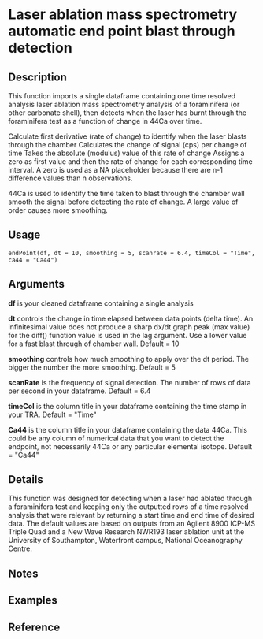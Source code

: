 # Laser ablation mass spectrometry automatic end point blast through detection

## Description
This function imports a single dataframe containing one time resolved analysis laser ablation mass spectrometry analysis of a foraminifera (or other carbonate shell), then detects when the laser has burnt through the foraminifera test as a function of change in 44Ca over time.

Calculate first derivative (rate of change) to identify when the laser blasts through the chamber
Calculates the change of signal (cps) per change of time
Takes the absolute (modulus) value of this rate of change
Assigns a zero as first value and then the rate of change for each corresponding time interval.
A zero is used as a NA placeholder because there are n-1 difference values than n observations.

44Ca is used to identify the time taken to blast through the chamber wall
smooth the signal before detecting the rate of change.
A large value of order causes more smoothing.

## Usage
`endPoint(df, dt = 10, smoothing = 5, scanrate = 6.4, timeCol = "Time", ca44 = "Ca44")`

## Arguments
**df** is your cleaned dataframe containing a single analysis
  
**dt** controls the change in time elapsed between data points (delta time).
An infinitesimal value does not produce a sharp dx/dt graph peak (max value)
for the diff() function value is used in the lag argument.
Use a lower value for a fast blast through of chamber wall.
Default = 10 

**smoothing** controls how much smoothing to apply over the dt period.
The bigger the number the more smoothing.
Default = 5

**scanRate** is the frequency of signal detection. The number of rows of data per second in your dataframe.
Default = 6.4

**timeCol** is the column title in your dataframe containing the time stamp in your TRA.
Default = "Time"

**Ca44** is the column title in your dataframe containing the data 44Ca.
This could be any column of numerical data that you want to detect the endpoint,
not necessarily 44Ca or any particular elemental isotope.
Default = "Ca44"

## Details
This function was designed for detecting when a laser had ablated through a foraminifera test and keeping only the outputted rows of a time resolved analysis that were relevant by returning a start time and end time of desired data.
The default values are based on outputs from an Agilent 8900 ICP-MS Triple Quad and a New Wave Research NWR193 laser ablation unit at the University of Southampton, Waterfront campus, National Oceanography Centre.

## Notes

## Examples


## Reference






